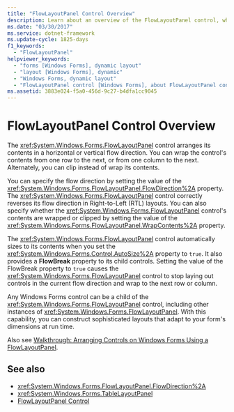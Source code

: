 ```yaml
---
title: "FlowLayoutPanel Control Overview"
description: Learn about an overview of the FlowLayoutPanel control, which arranges its contents in a horizontal or vertical flow direction.
ms.date: "03/30/2017"
ms.service: dotnet-framework
ms.update-cycle: 1825-days
f1_keywords:
  - "FlowLayoutPanel"
helpviewer_keywords:
  - "forms [Windows Forms], dynamic layout"
  - "layout [Windows Forms], dynamic"
  - "Windows Forms, dynamic layout"
  - "FlowLayoutPanel control [Windows Forms], about FlowLayoutPanel control"
ms.assetid: 3883e024-f5a0-456d-9c27-b4dfa1cc9045
---
```

# FlowLayoutPanel Control Overview

The <xref:System.Windows.Forms.FlowLayoutPanel> control arranges its contents in a horizontal or vertical flow direction. You can wrap the control's contents from one row to the next, or from one column to the next. Alternately, you can clip instead of wrap its contents.

You can specify the flow direction by setting the value of the <xref:System.Windows.Forms.FlowLayoutPanel.FlowDirection%2A> property. The <xref:System.Windows.Forms.FlowLayoutPanel> control correctly reverses its flow direction in Right-to-Left (RTL) layouts. You can also specify whether the <xref:System.Windows.Forms.FlowLayoutPanel> control's contents are wrapped or clipped by setting the value of the <xref:System.Windows.Forms.FlowLayoutPanel.WrapContents%2A> property.

The <xref:System.Windows.Forms.FlowLayoutPanel> control automatically sizes to its contents when you set the <xref:System.Windows.Forms.Control.AutoSize%2A> property to `true`. It also provides a **FlowBreak** property to its child controls. Setting the value of the FlowBreak property to `true` causes the <xref:System.Windows.Forms.FlowLayoutPanel> control to stop laying out controls in the current flow direction and wrap to the next row or column.

Any Windows Forms control can be a child of the <xref:System.Windows.Forms.FlowLayoutPanel> control, including other instances of <xref:System.Windows.Forms.FlowLayoutPanel>. With this capability, you can construct sophisticated layouts that adapt to your form's dimensions at run time.

Also see [Walkthrough: Arranging Controls on Windows Forms Using a FlowLayoutPanel](walkthrough-arranging-controls-on-windows-forms-using-a-flowlayoutpanel.md).

## See also

- <xref:System.Windows.Forms.FlowLayoutPanel.FlowDirection%2A>
- <xref:System.Windows.Forms.TableLayoutPanel>
- [FlowLayoutPanel Control](flowlayoutpanel-control-windows-forms.md)
